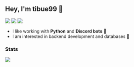 ## Hey, I'm tibue99 👋
[![](https://img.shields.io/badge/Discord-5865F2?logo=discord&logoColor=white&style=for-the-badge)](https://discord.com/users/203208036053942272)
[![](https://img.shields.io/badge/EzCord-00A966?style=for-the-badge&logo=github&logoColor=white)](https://github.com/tibue99/ezcord)
[![](https://img.shields.io/badge/Keks_Bot-D0567A?style=for-the-badge&logo=cookiecutter&logoColor=white)](https://keksbot.xyz)

- I like working with **Python** and **Discord bots** 🤖
- I am interested in backend development and databases 🍪

### Stats
[![](https://github-readme-stats.vercel.app/api?username=tibue99&theme=dracula&count_private=true&show_icons=true&hide=contribs)](https://github.com/tibue99)
